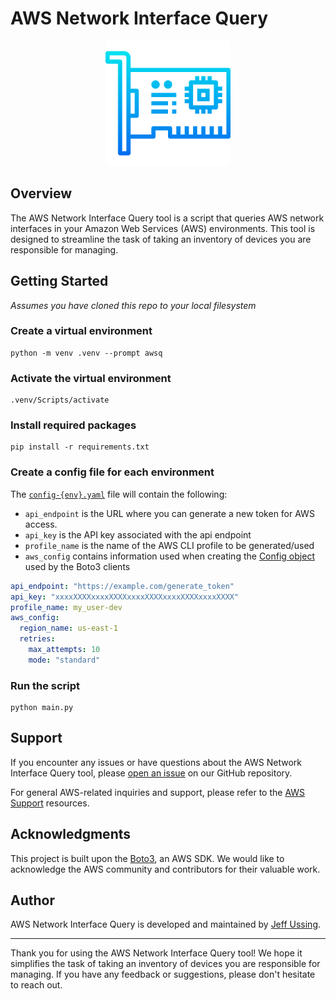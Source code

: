 # AWS Network Interface Query
<p align="center">
    <img src="aws-net-if-query-logo.png" alt="logo" height="200"/>
</p>

## Overview

The AWS Network Interface Query tool is a script that queries AWS network interfaces in your Amazon Web Services (AWS) environments. This tool is designed to streamline the task of taking an inventory of devices you are responsible for managing.

## Getting Started
_Assumes you have cloned this repo to your local filesystem_

### Create a virtual environment
```
python -m venv .venv --prompt awsq
```

### Activate the virtual environment
```
.venv/Scripts/activate
```

### Install required packages
```
pip install -r requirements.txt
```

### Create a config file for each environment
The [`config-{env}.yaml`](token_refresh/config.sample.yaml) file will contain the following:
- `api_endpoint` is the URL where you can generate a new token for AWS access.
- `api_key` is the API key associated with the api endpoint
- `profile_name` is the name of the AWS CLI profile to be generated/used
- `aws_config` contains information used when creating the [Config object](https://boto3.amazonaws.com/v1/documentation/api/latest/guide/configuration.html) used by the Boto3 clients

```yaml
api_endpoint: "https://example.com/generate_token"
api_key: "xxxxXXXXxxxxXXXXxxxxXXXXxxxxXXXXxxxxXXXX"
profile_name: my_user-dev
aws_config:
  region_name: us-east-1
  retries:
    max_attempts: 10
    mode: "standard"
```

### Run the script
```
python main.py
```

## Support

If you encounter any issues or have questions about the AWS Network Interface Query tool, please [open an issue](https://github.com/USDOT-SDC/dev-utils/issues) on our GitHub repository.

For general AWS-related inquiries and support, please refer to the [AWS Support](https://aws.amazon.com/support/) resources.

## Acknowledgments

This project is built upon the [Boto3](https://boto3.amazonaws.com/v1/documentation/api/latest/index.html), an AWS SDK. We would like to acknowledge the AWS community and contributors for their valuable work.

## Author

AWS Network Interface Query is developed and maintained by [Jeff Ussing](https://github.com/JeffUssing).

---

Thank you for using the AWS Network Interface Query tool! We hope it simplifies the task of taking an inventory of devices you are responsible for managing. If you have any feedback or suggestions, please don't hesitate to reach out.
